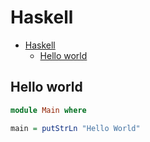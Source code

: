 # Haskell

<!--ts-->
   * [Haskell](hasekll.md#haskell)
      * [Hello world](hasekll.md#hello-world)

<!-- Added by: runner, at: Wed Mar 24 10:21:18 UTC 2021 -->

<!--te-->

## Hello world
```haskell
module Main where

main = putStrLn "Hello World"
```
